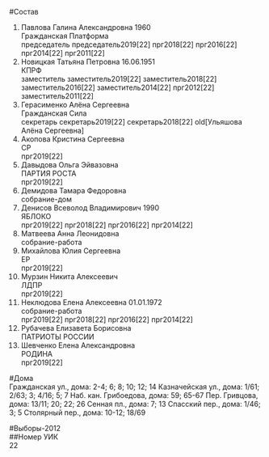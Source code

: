 #Состав  
1. Павлова Галина Александровна 1960  
    Гражданская Платформа  
    председатель председатель2019[22] прг2018[22] прг2016[22] прг2014[22] прг2011[22]  
2. Новицкая Татьяна Петровна 16.06.1951  
    КПРФ  
    заместитель заместитель2019[22] заместитель2018[22] заместитель2016[22] заместитель2014[22] прг2012[22] заместитель2011[22]  
3. Герасименко Алёна Сергеевна  
    Гражданская Сила  
    секретарь секретарь2019[22] секретарь2018[22] old[Ульяшова Алёна Сергеевна]  
4. Акопова Кристина Сергеевна  
    СР  
    прг2019[22]  
5. Давыдова Ольга Эйвазовна  
    ПАРТИЯ РОСТА  
    прг2019[22]  
6. Демидова Тамара Федоровна  
    собрание-дом  
7. Денисов Всеволод Владимирович 1990  
    ЯБЛОКО  
    прг2019[22] прг2018[22] прг2016[22] прг2014[22]  
8. Матвеева Анна Леонидовна  
    собрание-работа  
9. Михайлова Юлия Сергеевна  
    ЕР  
    прг2019[22]  
10. Мурзин Никита Алексеевич  
    ЛДПР  
    прг2019[22]  
11. Неклюдова Елена Алексеевна 01.01.1972  
    собрание-работа  
    прг2019[22] прг2018[22] прг2016[22] прг2014[22]  
12. Рубачева Елизавета Борисовна  
    ПАТРИОТЫ РОССИИ  
13. Шевченко Елена Александровна  
    РОДИНА  
    прг2019[22]  
  
#Дома  
Гражданская ул., дома: 2-4; 6; 8; 10; 12; 14 Казначейская ул., дома: 1/61; 2/63; 3; 4/16; 5; 7 Наб. кан. Грибоедова, дома: 59; 65-67 Пер. Гривцова, дома: 13/11; 20; 22; 26 Сенная пл., дома: 7; 13 Спасский пер., дома: 1/46; 3; 5 Столярный пер., дома: 10-12; 18/69  
  
#Выборы-2012  
##Номер УИК  
22  
